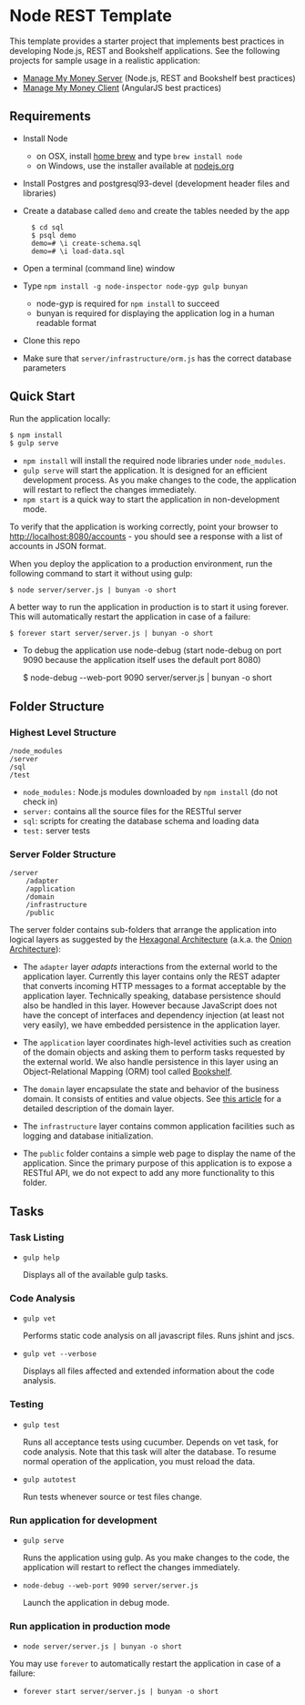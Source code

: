 # Node REST Template
This template provides a starter project that implements best practices in developing Node.js, REST and Bookshelf applications. See the following projects for sample usage in a realistic application:

- [Manage My Money Server](https://github.com/archfirst/manage-my-money-server) (Node.js, REST and Bookshelf best practices)
- [Manage My Money Client](https://github.com/archfirst/manage-my-money-client) (AngularJS best practices)

## Requirements

- Install Node
    - on OSX, install [home brew](http://brew.sh/) and type `brew install node`
    - on Windows, use the installer available at [nodejs.org](http://nodejs.org/)

- Install Postgres and postgresql93-devel (development header files and libraries)

- Create a database called `demo` and create the tables needed by the app

        $ cd sql
        $ psql demo
        demo=# \i create-schema.sql
        demo=# \i load-data.sql

- Open a terminal (command line) window

- Type `npm install -g node-inspector node-gyp gulp bunyan`
    - node-gyp is required for `npm install` to succeed
    - bunyan is required for displaying the application log in a human readable format

- Clone this repo

- Make sure that `server/infrastructure/orm.js` has the correct database parameters

## Quick Start
Run the application locally:
```bash
$ npm install
$ gulp serve
```
- `npm install` will install the required node libraries under `node_modules`.
- `gulp serve` will start the application. It is designed for an efficient development process. As you make changes to the code, the application will restart to reflect the changes immediately.
- `npm start` is a quick way to start the application in non-development mode.

To verify that the application is working correctly, point your browser to [http://localhost:8080/accounts](http://localhost:8080/accounts) - you should see a response with a list of accounts in JSON format.

When you deploy the application to a production environment, run the following command to start it without using gulp:

    $ node server/server.js | bunyan -o short

A better way to run the application in production is to start it using forever. This will automatically restart the application in case of a failure:

    $ forever start server/server.js | bunyan -o short

- To debug the application use node-debug (start node-debug on port 9090 because the application itself uses the default port 8080)

    $ node-debug --web-port 9090 server/server.js | bunyan -o short

## Folder Structure

### Highest Level Structure

```
/node_modules
/server
/sql
/test
```

- `node_modules:` Node.js modules downloaded by `npm install` (do not check in)
- `server:` contains all the source files for the RESTful server
- `sql`: scripts for creating the database schema and loading data
- `test:` server tests

### Server Folder Structure

```
/server
    /adapter
    /application
    /domain
    /infrastructure
    /public
```

The server folder contains sub-folders that arrange the application into logical layers as suggested by the [Hexagonal Architecture](http://alistair.cockburn.us/Hexagonal+architecture) (a.k.a. the [Onion Architecture](http://jeffreypalermo.com/blog/the-onion-architecture-part-1/)):

- The `adapter` layer *adapts* interactions from the external world to the application layer. Currently this layer contains only the REST adapter that converts incoming HTTP messages to a format acceptable by the application layer. Technically speaking, database persistence should also be handled in this layer. However because JavaScript does not have the concept of interfaces and dependency injection (at least not very easily), we have embedded persistence in the application layer.

- The `application` layer coordinates high-level activities such as creation of the domain objects and asking them to perform tasks requested by the external world. We also handle persistence in this layer using an Object-Relational Mapping (ORM) tool called [Bookshelf](http://bookshelfjs.org/).

- The `domain` layer encapsulate the state and behavior of the business domain. It consists of entities and value objects. See [this article](https://archfirst.org/domain-driven-design/) for a detailed description of the domain layer.

- The `infrastructure` layer contains common application facilities such as logging and database initialization.

- The `public` folder contains a simple web page to display the name of the application. Since the primary purpose of this application is to expose a RESTful API, we do not expect to add any more functionality to this folder.

## Tasks

### Task Listing

- `gulp help`

    Displays all of the available gulp tasks.

### Code Analysis

- `gulp vet`

    Performs static code analysis on all javascript files. Runs jshint and jscs.

- `gulp vet --verbose`

    Displays all files affected and extended information about the code analysis.

### Testing

- `gulp test`

    Runs all acceptance tests using cucumber. Depends on vet task, for code analysis. Note that this task will alter the database. To resume normal operation of the application, you must reload the data.

- `gulp autotest`

    Run tests whenever source or test files change.

### Run application for development

- `gulp serve`

    Runs the application using gulp. As you make changes to the code, the application will restart to reflect the changes immediately.

- `node-debug --web-port 9090 server/server.js`

   Launch the application in debug mode.

### Run application in production mode

- `node server/server.js | bunyan -o short`

You may use `forever` to automatically restart the application in case of a failure:

- `forever start server/server.js | bunyan -o short`
